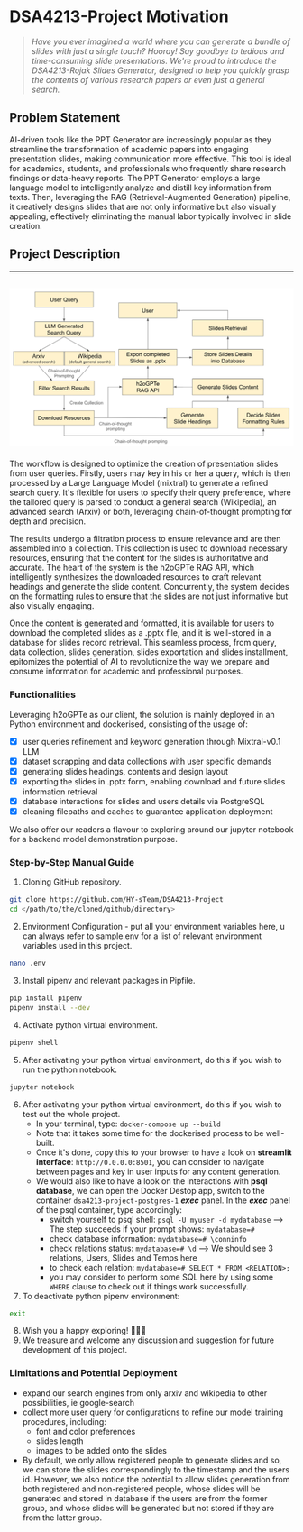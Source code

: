 # DSA4213-Project Motivation

> *Have you ever imagined a world where you can generate a bundle of slides with just a single touch? Hooray! Say goodbye to tedious and time-consuming slide presentations. We're proud to introduce the DSA4213-Rojak Slides Generator, designed to help you quickly grasp the contents of various research papers or even just a general search.*

## Problem Statement
AI-driven tools like the PPT Generator are increasingly popular as they streamline the transformation of academic papers into engaging presentation slides, making communication more effective. This tool is ideal for academics, students, and professionals who frequently share research findings or data-heavy reports. The PPT Generator employs a large language model to intelligently analyze and distill key information from texts. Then, leveraging the RAG (Retrieval-Augmented Generation) pipeline, it creatively designs slides that are not only informative but also visually appealing, effectively eliminating the manual labor typically involved in slide creation. 

## Project Description
---
![Solution Workflow](details/solution_workflow.jpeg)
---

The workflow is designed to optimize the creation of presentation slides from user queries. Firstly, users may key in his or her a query, which is then processed by a Large Language Model (mixtral) to generate a refined search query. It's flexible for users to specify their query preference, where the tailored query is parsed to conduct a general search (Wikipedia), an advanced search (Arxiv) or both, leveraging chain-of-thought prompting for depth and precision. 

The results undergo a filtration process to ensure relevance and are then assembled into a collection. This collection is used to download necessary resources, ensuring that the content for the slides is authoritative and accurate. The heart of the system is the h2oGPTe RAG API, which intelligently synthesizes the downloaded resources to craft relevant headings and generate the slide content. Concurrently, the system decides on the formatting rules to ensure that the slides are not just informative but also visually engaging. 

Once the content is generated and formatted, it is available for users to download the completed slides as a .pptx file, and it is well-stored in a database for slides record retrieval. This seamless process, from query, data collection, slides generation, slides exportation and slides installment, epitomizes the potential of AI to revolutionize the way we prepare and consume information for academic and professional purposes. 

### Functionalities
Leveraging h2oGPTe as our client, the solution is mainly deployed in an Python environment and dockerised, consisting of the usage of: 
- [x] user queries refinement and keyword generation through Mixtral-v0.1 LLM
- [x] dataset scrapping and data collections with user specific demands
- [x] generating slides headings, contents and design layout 
- [x] exporting the slides in .pptx form, enabling download and future slides information retrieval
- [x] database interactions for slides and users details via PostgreSQL
- [x] cleaning filepaths and caches to guarantee application deployment

We also offer our readers a flavour to exploring around our jupyter notebook for a backend model demonstration purpose. 

### Step-by-Step Manual Guide
1. Cloning GitHub repository. 
```sh
git clone https://github.com/HY-sTeam/DSA4213-Project
cd </path/to/the/cloned/github/directory>
```
2. Environment Configuration - put all your environment variables here, u can always refer to sample.env for a list of relevant environment variables used in this project. 
```sh 
nano .env
```
3. Install pipenv and relevant packages in Pipfile. 
```sh
pip install pipenv
pipenv install --dev
```
4. Activate python virtual environment. 
```sh
pipenv shell
```
5. After activating your python virtual environment, do this if you wish to run the python notebook. 
```sh
jupyter notebook
```
6. After activating your python virtual environment, do this if you wish to test out the whole project. 
   - In your terminal, type: `docker-compose up --build`
   - Note that it takes some time for the dockerised process to be well-built. 
   - Once it's done, copy this to your browser to have a look on **streamlit interface**: `http://0.0.0.0:8501`, you can consider to navigate between pages and key in user inputs for any content generation. 
   - We would also like to have a look on the interactions with **psql database**, we can open the Docker Destop app, switch to the container `dsa4213-project-postgres-1` ***exec*** panel. In the ***exec*** panel of the psql container, type accordingly: 
     - switch yourself to psql shell: `psql -U myuser -d mydatabase` --> The step succeeds if your prompt shows: `mydatabase=#`
     - check database information: `mydatabase=# \conninfo`
     - check relations status: `mydatabase=# \d` --> We should see 3 relations, Users, Slides and Temps here
     - to check each relation: `mydatabase=# SELECT * FROM <RELATION>;`
     - you may consider to perform some SQL here by using some `WHERE` clause to check out if things work successfully. 
7. To deactivate python pipenv environment:
```sh
exit
```
8. Wish you a happy exploring! 🎉🎉🎉
9. We treasure and welcome any discussion and suggestion for future development of this project. 

<!-- ### Highlights
<table>
	<tr>
		<th width="50%">
			<p><a title="show-whitespace"></a> Makes whitespace characters visible
			<p><img src="https://user-images.githubusercontent.com/1402241/61187598-f9118380-a6a5-11e9-985a-990a7f798805.png">
		<th width="50%">
			<p><a title="resolve-conflicts"></a> Adds one-click merge conflict fixers
			<p><img src="https://user-images.githubusercontent.com/1402241/54978791-45906080-4fdc-11e9-8fe1-45374f8ff636.png">
	<tr>
		<th width="50%">
			<p><a title="pr-base-commit"></a> Shows how far behind a PR head branch is + tells you its base commit
			<p><img src="https://user-images.githubusercontent.com/1402241/234492651-b54bf9ba-c218-4a30-bed4-f85a7f037297.png">
		<th width="50%">
			<p><a title="conversation-activity-filter"></a> Lets you hide every event except comments or unresolved comments in issues and PRs
			<p><img src="https://github-production-user-asset-6210df.s3.amazonaws.com/83146190/252116522-053bce84-5c55-477b-8cc2-42a48104fb02.png">
	<tr>
		<th width="50%">
			<p><a title="status-subscription"></a> Lets you subscribe to opening/closing events of issues in one click
			<p><img src="https://github-production-user-asset-6210df.s3.amazonaws.com/1402241/238186901-cbc98b51-d173-40c6-b21e-5f0bae3d800c.png">
		<th width="50%">
			<p><a title="default-branch-button"></a> Adds a link to the default branch on directory listings and files
			<p><img src="https://github-production-user-asset-6210df.s3.amazonaws.com/83146190/252176294-9130783c-51aa-4df9-9c35-9b87c179199a.png">
	<tr>
		<th width="50%">
			<p><a title="restore-file"></a> Adds a button to discard all the changes to a file in a PR
			<p><img src="https://user-images.githubusercontent.com/1402241/236630610-e11a64f6-5e70-4353-89b8-39aae830dd16.gif">
		<th width="50%">
			<p><a title="select-notifications"></a> Select notifications by type and status
			<p><img src="https://user-images.githubusercontent.com/83146190/252175851-e0826d3b-1990-4bff-ba09-71892463818e.gif">
</table> -->

### Limitations and Potential Deployment
- expand our search engines from only arxiv and wikipedia to other possibilities, ie google-search
- collect more user query for configurations to refine our model training procedures, including: 
  - font and color preferences
  - slides length 
  - images to be added onto the slides
- By default, we only allow registered people to generate slides and so, we can store the slides correspondingly to the timestamp and the users id. However, we also notice the potential to allow slides generation from both registered and non-registered people, whose slides will be generated and stored in database if the users are from the former group, and whose slides will be generated but not stored if they are from the latter group. 